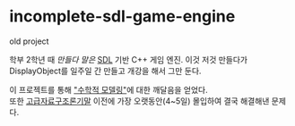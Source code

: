 # incomplete-sdl-game-engine
old project

학부 2학년 때 *만들다 말은* [SDL](https://www.libsdl.org/) 기반 C++ 게임 엔진. 
이것 저것 만들다가 DisplayObject를 일주일 간 만들고 개강을 해서 그만 둔다.

이 프로젝트를 통해 ["수학적 모델링"](https://blog.kurcreative.com/kur2008300326#수학적-모델링:-프로그래밍을-위한-수학)에 대한 깨달음을 얻었다. \
또한 [고급자료구조론기말](https://github.com/KUR-creative/ads-final) 이전에 가장 오랫동안(4~5일) 몰입하여 결국 해결해낸 문제다.
